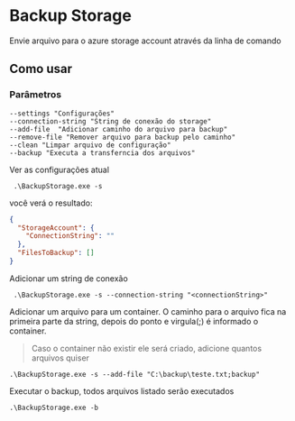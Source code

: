 # Backup Storage

Envie arquivo para o azure storage account através da linha de comando

## Como usar

### Parâmetros
```CMD
--settings "Configurações"
--connection-string "String de conexão do storage"
--add-file  "Adicionar caminho do arquivo para backup"
--remove-file "Remover arquivo para backup pelo caminho"
--clean "Limpar arquivo de configuração"
--backup "Executa a transferncia dos arquivos"
```


Ver as configurações atual
```CMD
 .\BackupStorage.exe -s
```
você verá o resultado:
```JSON
{
  "StorageAccount": {
    "ConnectionString": ""
  },
  "FilesToBackup": []
}
```
Adicionar um string de conexão
```CMD
 .\BackupStorage.exe -s --connection-string "<connectionString>"
```
Adicionar um arquivo para um container. O caminho para o arquivo fica na primeira parte da string,
depois do ponto e virgula(;) é informado o container.
>Caso o container não existir ele será criado, adicione quantos arquivos quiser
```CMD
.\BackupStorage.exe -s --add-file "C:\backup\teste.txt;backup"
```
Executar o backup, todos arquivos listado serão executados
```CMD
.\BackupStorage.exe -b
```


